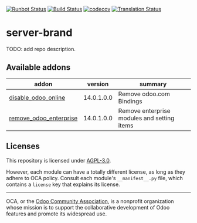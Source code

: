 [![Runbot Status](https://runbot.odoo-community.org/runbot/badge/flat/252/14.0.svg)](https://runbot.odoo-community.org/runbot/repo/github-com-oca-server-brand-252)
[![Build Status](https://travis-ci.com/OCA/server-brand.svg?branch=14.0)](https://travis-ci.com/OCA/server-brand)
[![codecov](https://codecov.io/gh/OCA/server-brand/branch/14.0/graph/badge.svg)](https://codecov.io/gh/OCA/server-brand)
[![Translation Status](https://translation.odoo-community.org/widgets/server-brand-14-0/-/svg-badge.svg)](https://translation.odoo-community.org/engage/server-brand-14-0/?utm_source=widget)

<!-- /!\ do not modify above this line -->

# server-brand

TODO: add repo description.

<!-- /!\ do not modify below this line -->

<!-- prettier-ignore-start -->

[//]: # (addons)

Available addons
----------------
addon | version | summary
--- | --- | ---
[disable_odoo_online](disable_odoo_online/) | 14.0.1.0.0 | Remove odoo.com Bindings
[remove_odoo_enterprise](remove_odoo_enterprise/) | 14.0.1.0.0 | Remove enterprise modules and setting items

[//]: # (end addons)

<!-- prettier-ignore-end -->

## Licenses

This repository is licensed under [AGPL-3.0](LICENSE).

However, each module can have a totally different license, as long as they adhere to OCA
policy. Consult each module's `__manifest__.py` file, which contains a `license` key
that explains its license.

----

OCA, or the [Odoo Community Association](http://odoo-community.org/), is a nonprofit
organization whose mission is to support the collaborative development of Odoo features
and promote its widespread use.
